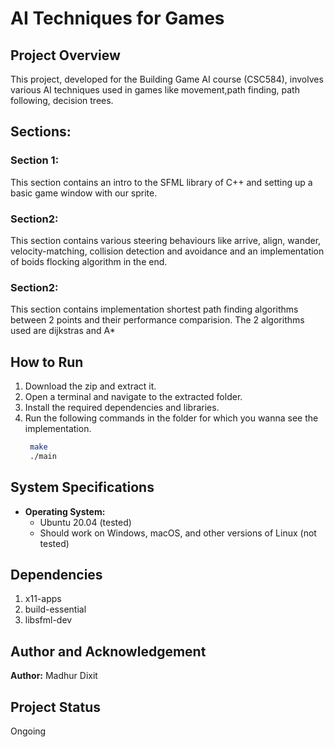 # AI Techniques for Games

## Project Overview
This project, developed for the Building Game AI course (CSC584), involves various AI techniques used in games like movement,path finding, path following, decision trees.

## Sections:
### Section 1:
This section contains an intro to the SFML library of C++ and setting up a basic game window with our sprite.
### Section2:
This section contains various steering behaviours like arrive, align, wander, velocity-matching, collision detection and avoidance and an implementation of boids flocking algorithm in the end.
### Section2:
This section contains implementation shortest path finding algorithms between 2 points and their performance comparision. The 2 algorithms used are dijkstras and A*

## How to Run
1. Download the zip and extract it.
2. Open a terminal and navigate to the extracted folder.
3. Install the required dependencies and libraries.
4. Run the following commands in the folder for which you wanna see the implementation.
   ```bash
    make
    ./main
    ```
## System Specifications
- **Operating System:**
  - Ubuntu 20.04 (tested)
  - Should work on Windows, macOS, and other versions of Linux (not tested)
## Dependencies
1. x11-apps
2. build-essential
3. libsfml-dev

## Author and Acknowledgement
**Author:** Madhur Dixit

## Project Status
Ongoing
